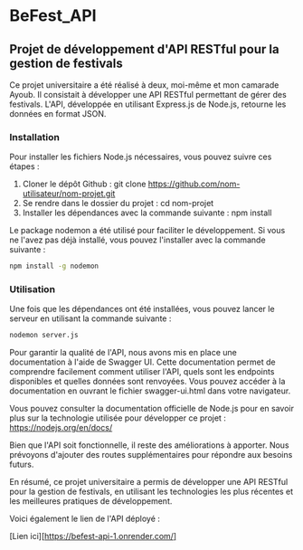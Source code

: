 # BeFest_API


## Projet de développement d'API RESTful pour la gestion de festivals
Ce projet universitaire a été réalisé à deux, moi-même et mon camarade Ayoub. Il consistait à développer une API RESTful permettant de gérer des festivals. L'API, développée en utilisant Express.js de Node.js, retourne les données en format JSON.

### Installation
Pour installer les fichiers Node.js nécessaires, vous pouvez suivre ces étapes :

1. Cloner le dépôt Github : git clone https://github.com/nom-utilisateur/nom-projet.git
2. Se rendre dans le dossier du projet : cd nom-projet
3. Installer les dépendances avec la commande suivante : npm install

Le package nodemon a été utilisé pour faciliter le développement. Si vous ne l'avez pas déjà installé, vous pouvez l'installer avec la commande suivante :

```bash
npm install -g nodemon
```

### Utilisation
Une fois que les dépendances ont été installées, vous pouvez lancer le serveur en utilisant la commande suivante :

```bash
nodemon server.js
```

Pour garantir la qualité de l'API, nous avons mis en place une documentation à l'aide de Swagger UI. Cette documentation permet de comprendre facilement comment utiliser l'API, quels sont les endpoints disponibles et quelles données sont renvoyées. Vous pouvez accéder à la documentation en ouvrant le fichier swagger-ui.html dans votre navigateur.

Vous pouvez consulter la documentation officielle de Node.js pour en savoir plus sur la technologie utilisée pour développer ce projet : https://nodejs.org/en/docs/

Bien que l'API soit fonctionnelle, il reste des améliorations à apporter. Nous prévoyons d'ajouter des routes supplémentaires pour répondre aux besoins futurs.

En résumé, ce projet universitaire a permis de développer une API RESTful pour la gestion de festivals, en utilisant les technologies les plus récentes et les meilleures pratiques de développement.


Voici également le lien de l'API déployé :

[Lien ici][https://befest-api-1.onrender.com/]
